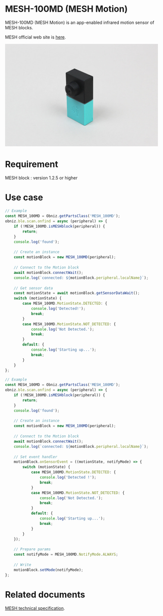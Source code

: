 # MESH-100MD (MESH Motion)
MESH-100MD (MESH Motion) is an app-enabled infrared motion sensor of MESH blocks.

MESH official web site is [here](https://meshprj.com/).

![](./image.jpg)

# Requirement
MESH block : version 1.2.5 or higher

# Use case

```javascript
// Example
const MESH_100MD = Obniz.getPartsClass('MESH_100MD');
obniz.ble.scan.onfind = async (peripheral) => {
    if (!MESH_100MD.isMESHblock(peripheral)) {
        return;
    }
    console.log('found');

    // Create an instance
    const motionBlock = new MESH_100MD(peripheral);

    // Connect to the Motion block
    await motionBlock.connectWait();
    console.log(`connected: ${motionBlock.peripheral.localName}`);
    
    // Get sensor data
    const motionState = await motionBlock.getSensorDataWait();
    switch (motionState) {
        case MESH_100MD.MotionState.DETECTED: {
            console.log('Detected!');
            break;
        }
        case MESH_100MD.MotionState.NOT_DETECTED: {
            console.log('Not Detected.');
            break;
        }
        default: {
            console.log('Starting up...');
            break;
        }
    }
};

```

```javascript
// Example
const MESH_100MD = Obniz.getPartsClass('MESH_100MD');
obniz.ble.scan.onfind = async (peripheral) => {
    if (!MESH_100MD.isMESHblock(peripheral)) {
        return;
    }
    console.log('found');

    // Create an instance
    const motionBlock = new MESH_100MD(peripheral);

    // Connect to the Motion block
    await motionBlock.connectWait();
    console.log(`connected: ${motionBlock.peripheral.localName}`);
    
    // Set event handler
    motionBlock.onSensorEvent = ((motionState, notifyMode) => {
        switch (motionState) {
            case MESH_100MD.MotionState.DETECTED: {
                console.log('Detected !');
                break;
            }
            case MESH_100MD.MotionState.NOT_DETECTED: {
                console.log('Not Detected.');
                break;
            }
            default: {
                console.log('Starting up...');
                break;
            }
        }
    });

    // Prepare params
    const notifyMode = MESH_100MD.NotifyMode.ALWAYS;
    
    // Write
    motionBlock.setMode(notifyMode);
};

```

# Related documents
[MESH technical specification](https://developer.meshprj.com/).

